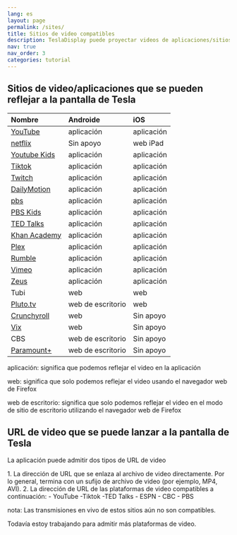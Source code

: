 ```yaml
---
lang: es
layout: page
permalink: /sites/
title: Sitios de video compatibles
description: TeslaDisplay puede proyectar videos de aplicaciones/sitios compatibles (YouTube,Tiktok) a Tesla.
nav: true
nav_order: 3
categories: tutorial
---
```

<!-- _pages/sites.md -->
## Sitios de video/aplicaciones que se pueden reflejar a la pantalla de Tesla

| Nombre| Androide| iOS           |
| :-----------| :------------| :------------|
| <a href='/youtube'> YouTube </a>| aplicación| aplicación|
| <a href='/netflix'> netflix </a>| Sin apoyo| web iPad|
| <a href='/demo-youtube-kids'>Youtube Kids</a>| aplicación| aplicación|
| <a href='/tiktok'>Tiktok</a>| aplicación| aplicación|
| <a href='/demo-twitch'>Twitch</a>| aplicación| aplicación|
| <a href='/demo-dailymotion'>DailyMotion</a>| aplicación| aplicación|
| <a href='/demo-pbs'> pbs </a>| aplicación| aplicación|
| <a href='/demo-pbskids'>PBS Kids</a>| aplicación| aplicación|
| <a href='/demo-ted'>TED Talks</a>| aplicación| aplicación|
| <a href='/demo-khan'> Khan Academy </a>| aplicación| aplicación|
| <a href='/demo-plex'>Plex</a>| aplicación| aplicación|
| <a href='/demo-rumble'>Rumble</a>| aplicación| aplicación|
| <a href='/demo-vimeo'>Vimeo</a>| aplicación| aplicación|
| <a href='/demo-zeus'>Zeus</a>| aplicación| aplicación|
| Tubi         | web| web|
| <a href='/demo-pluto'>Pluto.tv</a>| web de escritorio| web|
| <a href='/demo-crunchyroll'>Crunchyroll</a>| web| Sin apoyo|
| <a href='/demo-vix'>Vix</a>| web| Sin apoyo|
| CBS| web de escritorio| Sin apoyo|
| <a href='/demo-paramount'>Paramount+</a>| web de escritorio| Sin apoyo|

<p> aplicación: significa que podemos reflejar el video en la aplicación </p>
<p> web: significa que solo podemos reflejar el video usando el navegador web de Firefox </p>
<p> web de escritorio: significa que solo podemos reflejar el video en el modo de sitio de escritorio utilizando el navegador web de Firefox </p>


## URL de video que se puede lanzar a la pantalla de Tesla
<p name= "video_url"  id= "video_url" >
La aplicación puede admitir dos tipos de URL de video
</p>
1. La dirección de URL que se enlaza al archivo de video directamente. Por lo general, termina con un sufijo de archivo de video (por ejemplo, MP4, AVI).
2. La dirección de URL de las plataformas de video compatibles a continuación:
  - YouTube
  -Tiktok
  -TED Talks
  - ESPN
  - CBC
  - PBS

<p> nota: Las transmisiones en vivo de estos sitios aún no son compatibles. </p>
<p> Todavía estoy trabajando para admitir más plataformas de video. </p>

